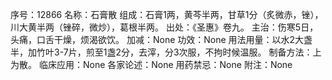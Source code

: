 序号：12866
名称：石膏散
组成：石膏1两，黄芩半两，甘草1分（炙微赤，锉），川大黄半两（锉碎，微炒），葛根半两。
出处：《圣惠》卷九。
主治：伤寒5日，头痛，口舌干燥，烦渴欲饮。
加减：None
功效：None
用法用量：以水2大盏半，加竹叶3-7片，煎至1盏2分，去滓，分3次服，不拘时候温服。
制备方法：上为散。
临床应用：None
各家论述：None
用药禁忌：None
附注：None
